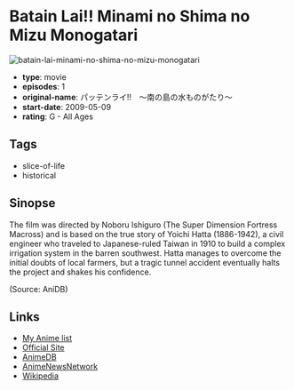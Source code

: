 # Batain Lai!! Minami no Shima no Mizu Monogatari

![batain-lai-minami-no-shima-no-mizu-monogatari](https://cdn.myanimelist.net/images/anime/6/15373.jpg)

-   **type**: movie
-   **episodes**: 1
-   **original-name**: パッテンライ!!　～南の島の水ものがたり～
-   **start-date**: 2009-05-09
-   **rating**: G - All Ages

## Tags

-   slice-of-life
-   historical

## Sinopse

The film was directed by Noboru Ishiguro (The Super Dimension Fortress Macross) and is based on the true story of Yoichi Hatta (1886-1942), a civil engineer who traveled to Japanese-ruled Taiwan in 1910 to build a complex irrigation system in the barren southwest. Hatta manages to overcome the initial doubts of local farmers, but a tragic tunnel accident eventually halts the project and shakes his confidence.

(Source: AniDB)

## Links

-   [My Anime list](https://myanimelist.net/anime/6688/Batain_Lai_Minami_no_Shima_no_Mizu_Monogatari)
-   [Official Site](http://www.mushi-pro.co.jp/2010/08/%E3%83%91%E3%83%83%E3%83%86%E3%83%B3%E3%83%A9%E3%82%A4%EF%BC%81%EF%BC%81%E3%80%9C%E5%8D%97%E3%81%AE%E5%B3%B6%E3%81%AE%E6%B0%B4%E3%82%82%E3%81%AE%E3%81%8C%E3%81%9F%E3%82%8A%E3%80%9C/)
-   [AnimeDB](http://anidb.info/perl-bin/animedb.pl?show=anime&aid=6021)
-   [AnimeNewsNetwork](http://www.animenewsnetwork.com/encyclopedia/anime.php?id=11310)
-   [Wikipedia](http://ja.wikipedia.org/wiki/%E3%83%91%E3%83%83%E3%83%86%E3%83%B3%E3%83%A9%E3%82%A4!!_%E3%80%9C%E5%8D%97%E3%81%AE%E5%B3%B6%E3%81%AE%E6%B0%B4%E3%82%82%E3%81%AE%E3%81%8C%E3%81%9F%E3%82%8A%E3%80%9C)
